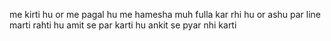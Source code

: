 me kirti hu or me pagal hu me hamesha muh fulla kar rhi hu or ashu par line marti rahti hu amit se par karti hu ankit se pyar nhi karti
